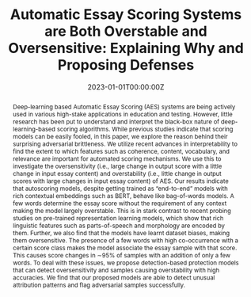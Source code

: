 ---
title: "Automatic Essay Scoring Systems are Both Overstable and Oversensitive: Explaining Why and Proposing Defenses"
authors:
- Yaman Kumar Singh
- Swapnil Parekh
- Somesh Singh
- Junyi Jessy Li
- Rajiv Ratn Shah
- Changyou Chen

date: "2023-01-01T00:00:00Z"
doi: ""

publishDate: "2023-01-01T00:00:00Z"

publication_types: ["journal"]

publication: "Dialogue & Discourse"
publication_short: "Journal"

abstract: "Deep-learning based Automatic Essay Scoring (AES) systems are being actively used in various high-stake applications in education and testing. However, little research has been put to understand and interpret the black-box nature of deep-learning-based scoring algorithms. While previous studies indicate that scoring models can be easily fooled, in this paper, we explore the reason behind their surprising adversarial brittleness. We utilize recent advances in interpretability to find the extent to which features such as coherence, content, vocabulary, and relevance are important for automated scoring mechanisms. We use this to investigate the oversensitivity (i.e., large change in output score with a little change in input essay content) and overstability (i.e., little change in output scores with large changes in input essay content) of AES. Our results indicate that autoscoring models, despite getting trained as “end-to-end” models with rich contextual embeddings such as BERT, behave like bag-of-words models. A few words determine the essay score without the requirement of any context making the model largely overstable. This is in stark contrast to recent probing studies on pre-trained representation learning models, which show that rich linguistic features such as parts-of-speech and morphology are encoded by them. Further, we also find that the models have learnt dataset biases, making them oversensitive. The presence of a few words with high co-occurrence with a certain score class makes the model associate the essay sample with that score. This causes score changes in ∼95% of samples with an addition of only a few words. To deal with these issues, we propose detection-based protection models that can detect oversensitivity and samples causing overstability with high accuracies. We find that our proposed models are able to detect unusual attribution patterns and flag adversarial samples successfully."

summary: "Deep-learning based Automatic Essay Scoring (AES) systems are being actively used in various high-stake applications in education and testing. However, little research has been put to understand and interpret the black-box nature of deep-learning-based scoring algorithms. While previous studies indicate that scoring models can be easily fooled, in this paper, we explore the reason behind their surprising adversarial brittleness. We utilize recent advances in interpretability to find the extent to which features such as coherence, content, vocabulary, and relevance are important for automated scoring mechanisms. We use this to investigate the oversensitivity (i.e., large change in output score with a little change in input essay content) and overstability (i.e., little change in output scores with large changes in input essay content) of AES. Our results indicate that autoscoring models, despite getting trained as “end-to-end” models with rich contextual embeddings such as BERT, behave like bag-of-words models. A few words determine the essay score without the requirement of any context making the model largely overstable. This is in stark contrast to recent probing studies on pre-trained representation learning models, which show that rich linguistic features such as parts-of-speech and morphology are encoded by them. Further, we also find that the models have learnt dataset biases, making them oversensitive. The presence of a few words with high co-occurrence with a certain score class makes the model associate the essay sample with that score. This causes score changes in ∼95% of samples with an addition of only a few words. To deal with these issues, we propose detection-based protection models that can detect oversensitivity and samples causing overstability with high accuracies. We find that our proposed models are able to detect unusual attribution patterns and flag adversarial samples successfully."

tags:
- AES
- Interpretability
- Adversarial Robustness

featured: true



links:
url_pdf: "https://journals.uic.edu/ojs/index.php/dad/article/view/12448"
url_code: ""
url_dataset: ""
url_poster: ""
url_project: ""
url_slides: ""
url_source: ""
url_video: ""

image:
  caption: "Automatic Essay Scoring Systems are Both Overstable and Oversensitive: Explaining Why and Proposing Defenses"
  focal_point: "Smart"
  preview_only: false
  alt_text: "Automatic Essay Scoring Systems are Both Overstable and Oversensitive: Explaining Why and Proposing Defenses"

projects: []
slides: ""
---